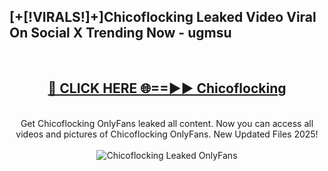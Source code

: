 <h2>[+[!VIRALS!]+]Chicoflocking Leaked Video Viral On Social X Trending Now - ugmsu</h2>
<br>
<div align="center">
<h2><a href="https://libra.edu.pl?Chicoflocking" rel="nofollow">🔴 CLICK HERE 🌐==►► Chicoflocking</a></h2>
<br>
Get Chicoflocking OnlyFans leaked all content. Now you can access all videos and pictures of Chicoflocking OnlyFans. New Updated Files 2025!
<br>
<br>
<a href="https://libra.edu.pl?Chicoflocking" rel="nofollow" data-target="animated-image.originalLink"><img src="https://i.ibb.co.com/WyWwxjT/player-gif2.gif" alt="Chicoflocking Leaked OnlyFans" style="max-width: 100%; display: inline-block;" data-target="animated-image.originalImage"></a>
</div>
<br>